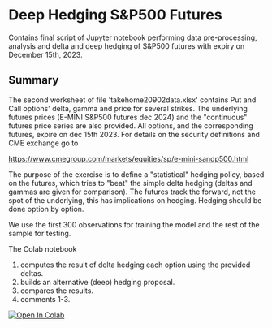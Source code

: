 # Deep Hedging S&P500 Futures
Contains final script of Jupyter notebook performing data pre-processing, analysis and delta and deep hedging of S&amp;P500 futures with expiry on December 15th, 2023.
## Summary
The second worksheet of file 'takehome20902data.xlsx' contains Put and Call options' delta, gamma and price for several strikes. The underlying futures prices (E-MINI S&P500 futures dec 2024) and the "continuous" futures price series are also provided. All options, and the corresponding futures, expire on dec 15th 2023. For details on the security definitions and CME exchange go to

https://www.cmegroup.com/markets/equities/sp/e-mini-sandp500.html

The purpose of the exercise is to define a "statistical" hedging policy, based on the futures, which tries to "beat" the simple delta hedging (deltas and gammas are given for comparison). The futures track the forward, not the spot of the underlying, this has implications on hedging. Hedging should be done option by option.

We use the first 300 observations for training the model and the rest of the sample for testing.

The Colab notebook
1. computes the result of delta hedging each option using the provided deltas.
2. builds an alternative (deep) hedging proposal.
3. compares the results.
4. comments 1-3.

[![Open In Colab](https://colab.research.google.com/assets/colab-badge.svg)](https://colab.research.google.com/github/teopozzii/deep-hedging-sp500/blob/main/TakeHome_FINTECH.ipynb)
